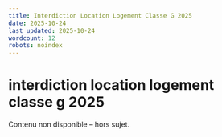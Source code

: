 ```yaml
---
title: Interdiction Location Logement Classe G 2025
date: 2025-10-24
last_updated: 2025-10-24
wordcount: 12
robots: noindex
---
```


# interdiction location logement classe g 2025

Contenu non disponible – hors sujet.